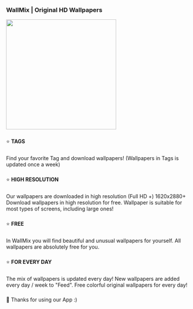 <h3> WallMix | Original HD Wallpapers</h3>
<body>
<img src="https://fmyury.github.io/logo market.jpg"
height="300">

<h3>  </h3>
⭐ <b>TAGS</b>
<h3>  </h3>
Find your favorite Tag and download wallpapers!
(Wallpapers in Tags is updated once a week)
<h3>  </h3>
⭐ <b>HIGH RESOLUTION</b>
<h3>  </h3>
Our wallpapers are downloaded in high resolution (Full HD +) 1620x2880+
Download wallpapers in high resolution for free.
Wallpaper is suitable for most types of screens, including large ones!
<h3>  </h3>
⭐ <b>FREE</b>
<h3>  </h3>
In WallMix you will find beautiful and unusual wallpapers for yourself.
All wallpapers are absolutely free for you.
<h3>  </h3>
⭐ <b>FOR EVERY DAY</b>
<h3>  </h3>
The mix of wallpapers is updated every day!
New wallpapers are added every day / week to "Feed".
Free colorful original wallpapers for every day!
<h3>  </h3>
🧡 Thanks for using our App :)
</body>
